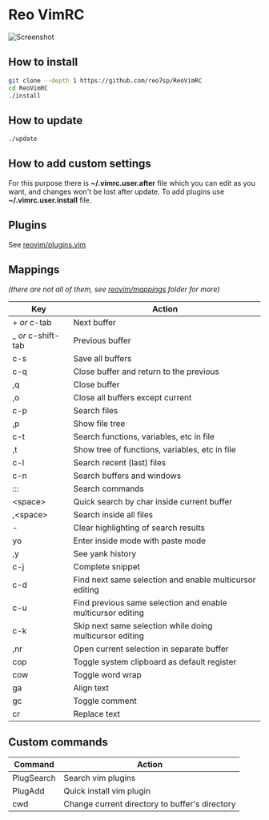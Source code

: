 # **Reo VimRC**

![Screenshot](http://i.imgur.com/SkHZbHa.png)

## How to install

```sh
git clone --depth 1 https://github.com/reo7sp/ReoVimRC
cd ReoVimRC
./install
```

## How to update

```sh
./update
```

## How to add custom settings
For this purpose there is **~/.vimrc.user.after** file which you can edit as you want, and changes won't be lost after update. To add plugins use **~/.vimrc.user.install** file.

## Plugins
See [reovim/plugins.vim](reovim/plugins.vim)

## Mappings
_(there are not all of them, see [reovim/mappings](reovim/mappings) folder for more)_

| Key                | Action                                                      |
| ---                | ---                                                         |
| + _or_ c-tab       | Next buffer                                                 |
| _ _or_ c-shift-tab | Previous buffer                                             |
| c-s                | Save all buffers                                            |
| c-q                | Close buffer and return to the previous                     |
| ,q                 | Close buffer                                                |
| ,o                 | Close all buffers except current                            |
| c-p                | Search files                                                |
| ,p                 | Show file tree                                              |
| c-t                | Search functions, variables, etc in file                    |
| ,t                 | Show tree of functions, variables, etc in file              |
| c-l                | Search recent (last) files                                  |
| c-n                | Search buffers and windows                                  |
| :::                | Search commands                                             |
| \<space\>          | Quick search by char inside current buffer                  |
| ,\<space\>         | Search inside all files                                     |
| -                  | Clear highlighting of search results                        |
| yo                 | Enter inside mode with paste mode                           |
| ,y                 | See yank history                                            |
| c-j                | Complete snippet                                            |
| c-d                | Find next same selection and enable multicursor editing     |
| c-u                | Find previous same selection and enable multicursor editing |
| c-k                | Skip next same selection while doing multicursor editing    |
| ,nr                | Open current selection in separate buffer                   |
| cop                | Toggle system clipboard as default register                 |
| cow                | Toggle word wrap                                            |
| ga                 | Align text                                                  |
| gc                 | Toggle comment                                              |
| cr                 | Replace text                                                |

## Custom commands

| Command    | Action                                         |
| ---        | ---                                            |
| PlugSearch | Search vim plugins                             |
| PlugAdd    | Quick install vim plugin                       |
| cwd        | Change current directory to buffer's directory |
